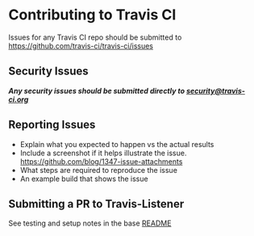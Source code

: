 # Contributing to Travis CI

Issues for any Travis CI repo should be submitted to https://github.com/travis-ci/travis-ci/issues

## Security Issues

***Any security issues should be submitted directly to [security@travis-ci.org](mailto:security@travis-ci.org)***

## Reporting Issues

- Explain what you expected to happen vs the actual results
- Include a screenshot if it helps illustrate the issue. https://github.com/blog/1347-issue-attachments
- What steps are required to reproduce the issue
- An example build that shows the issue

## Submitting a PR to Travis-Listener

See testing and setup notes in the base [README](https://github.com/travis-ci/travis-listener)